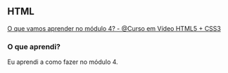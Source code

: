 ## HTML 

[O que vamos aprender no módulo 4? - @Curso em Vídeo HTML5 + CSS3](https://www.youtube.com/watch?v=zHKHMmEG9vE&list=PLHz_AreHm4dkcVCk2Bn_fdVQ81Fkrh6WT&index=1)

### O que aprendi?

Eu aprendi a como fazer no módulo 4.